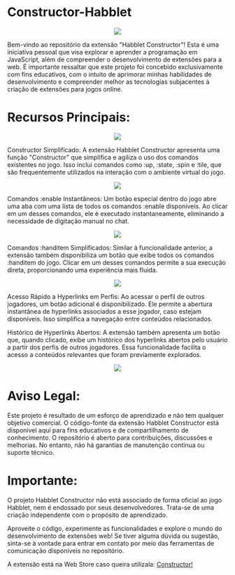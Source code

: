 # Constructor-Habblet

<div align="center">
  <img src="https://i.imgur.com/RAOwtgF.png">
</div>

Bem-vindo ao repositório da extensão "Habblet Constructor"! Esta é uma iniciativa pessoal que visa explorar e aprender a programação em JavaScript, além de compreender o desenvolvimento de extensões para a web. É importante ressaltar que este projeto foi concebido exclusivamente com fins educativos, com o intuito de aprimorar minhas habilidades de desenvolvimento e compreender melhor as tecnologias subjacentes à criação de extensões para jogos online.

# Recursos Principais:

<div align="center">
  <img src="https://i.imgur.com/mpEfvCD.png">
</div>

Constructor Simplificado: A extensão Habblet Constructor apresenta uma função "Constructor" que simplifica e agiliza o uso dos comandos existentes no jogo. Isso inclui comandos como :up, :state, :spin e :tile, que são frequentemente utilizados na interação com o ambiente virtual do jogo.

<div align="center">
  <img src="https://i.imgur.com/6444em7.png">
</div>

Comandos :enable Instantâneos: Um botão especial dentro do jogo abre uma aba com uma lista de todos os comandos :enable disponíveis. Ao clicar em um desses comandos, ele é executado instantaneamente, eliminando a necessidade de digitação manual no chat.

<div align="center">
  <img src="https://i.imgur.com/JLu4FN7.png">
</div>

Comandos :handitem Simplificados: Similar à funcionalidade anterior, a extensão também disponibiliza um botão que exibe todos os comandos :handitem do jogo. Clicar em um desses comandos permite a sua execução direta, proporcionando uma experiência mais fluida.

<div align="center">
  <img src="https://i.imgur.com/wrvCf6h.png">
</div>

Acesso Rápido a Hyperlinks em Perfis: Ao acessar o perfil de outros jogadores, um botão adicional é disponibilizado. Ele permite a abertura instantânea de hyperlinks associados a esse jogador, caso estejam disponíveis. Isso simplifica a navegação entre conteúdos relacionados.

Histórico de Hyperlinks Abertos: A extensão também apresenta um botão que, quando clicado, exibe um histórico dos hyperlinks abertos pelo usuário a partir dos perfis de outros jogadores. Essa funcionalidade facilita o acesso a conteúdos relevantes que foram previamente explorados.

<div align="center">
  <img src="https://i.imgur.com/DYYSZuH.png">
</div>

# Aviso Legal:

Este projeto é resultado de um esforço de aprendizado e não tem qualquer objetivo comercial. O código-fonte da extensão Habblet Constructor está disponível aqui para fins educativos e de compartilhamento de conhecimento. O repositório é aberto para contribuições, discussões e melhorias. No entanto, não há garantias de manutenção contínua ou suporte técnico.

# Importante:

O projeto Habblet Constructor não está associado de forma oficial ao jogo Habblet, nem é endossado por seus desenvolvedores. Trata-se de uma criação independente com o propósito de aprendizado.

Aproveite o código, experimente as funcionalidades e explore o mundo do desenvolvimento de extensões web! Se tiver alguma dúvida ou sugestão, sinta-se à vontade para entrar em contato por meio das ferramentas de comunicação disponíveis no repositório.

A extensão está na Web Store caso queira utilizala: <a href="https://chrome.google.com/webstore/detail/constructor-habblet/hgnogkeeiadclfeogbkjnjphpohocjkb?hl">Constructor!</a>
